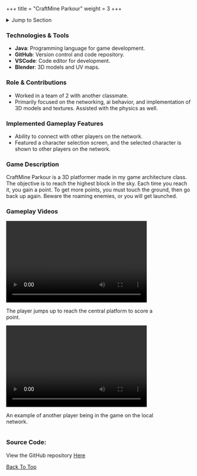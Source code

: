 +++
title = "CraftMine Parkour"
weight = 3
+++

<details>
<summary>Jump to Section</summary>

- [Technologies & Tools](#technologies--tools)
- [Role & Contributions](#role-contributions)
- [Implemented Gameplay Features](#implemented-gameplay-features)
- [Game Description & Videos](#game-description)
- [Source Code](#source-code)

</details>

### Technologies & Tools

- **Java**: Programming language for game development.
- **GitHub**: Version control and code repository.
- **VSCode**: Code editor for development.
- **Blender**: 3D models and UV maps.

### Role & Contributions

- Worked in a team of 2 with another classmate.
- Primarily focused on the networking, ai behavior, and implementation of 3D models and textures. Assisted with the physics as well.

### Implemented Gameplay Features

- Ability to connect with other players on the network.
- Featured a character selection screen, and the selected character is shown to other players on the network.

### Game Description

CraftMine Parkour is a 3D platformer made in my game architecture class. The objective is to reach the highest block in the sky. Each time you reach it, you gain a point. To get more points, you must touch the ground, then go back up again. Beware the roaming enemies, or you will get launched.

### Gameplay Videos

<div style="margin-right: 40px; display: inline-block; vertical-align: top;">
<video width="380" height="220" controls>
  <source src="/video/CraftMine/Base%20Gameplay.mp4" type="video/mp4">
  Your browser does not support the video tag.
</video>
<p style="width: 400px; word-wrap: break-word;">The player jumps up to reach the central platform to score a point.</p>
</div>

<div style="display: inline-block; vertical-align: top;">
<video width="380" height="220" controls>
  <source src="/video/CraftMine/Networking%20Example.mp4" type="video/mp4">
  Your browser does not support the video tag.
</video>
<p style="width: 400px; word-wrap: break-word;">An example of another player being in the game on the local network.</p>
</div>

<!-- ### Lessons Learned

- There are a ton of aspects to a game that can be easy to overlook.
- Game physics requires a lot of tuning to get it to work as intended. -->

### Source Code:

View the GitHub repository [Here](https://github.com/jo3y49/CraftMine-Parkour)

[Back To Top](#)

